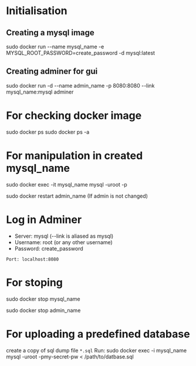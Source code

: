 # Initialisation 

## Creating a mysql image
sudo docker run --name mysql_name -e MYSQL_ROOT_PASSWORD=create_password -d mysql:latest

## Creating adminer for gui 
sudo docker run -d --name admin_name -p 8080:8080 --link mysql_name:mysql adminer

# For checking docker image
sudo docker ps 
sudo docker ps -a

# For manipulation in created mysql_name
sudo docker exec -it mysql_name mysql -uroot -p

sudo docker restart admin_name
(If admin is not changed)

# Log in Adminer
- Server: mysql (--link is aliased as mysql)
- Username: root (or any other username)
- Password: create_password

`Port: localhost:8080`

# For stoping 
sudo docker stop mysql_name

sudo docker stop admin_name

# For uploading a predefined database 

create a copy of sql dump file `*.sql`
Run:
sudo docker exec -i mysql_name mysql -uroot -pmy-secret-pw < /path/to/datbase.sql
